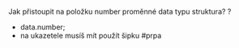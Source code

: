 Jak přistoupit na položku number proměnné data typu struktura?
?
- data.number;
- na ukazetele musíš mít použít šipku
#prpa
<!--SR:!2024-01-04,1,170--> 